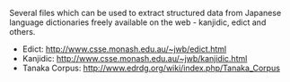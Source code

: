 Several files which can be used to extract structured data from Japanese language dictionaries freely available on the web - kanjidic, edict and others.

+ Edict: http://www.csse.monash.edu.au/~jwb/edict.html
+ Kanjidic: http://www.csse.monash.edu.au/~jwb/kanjidic.html
+ Tanaka Corpus: http://www.edrdg.org/wiki/index.php/Tanaka_Corpus
